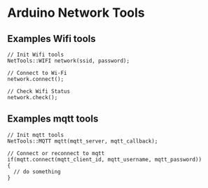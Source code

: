 # Arduino Network Tools

## Examples Wifi tools
```
// Init Wifi tools
NetTools::WIFI network(ssid, password);

// Connect to Wi-Fi
network.connect();

// Check Wifi Status
network.check();
```
## Examples mqtt tools
```
// Init mqtt tools
NetTools::MQTT mqtt(mqtt_server, mqtt_callback);
  
// Connect or reconnect to mqtt
if(mqtt.connect(mqtt_client_id, mqtt_username, mqtt_password))
{
  // do something
}
```
